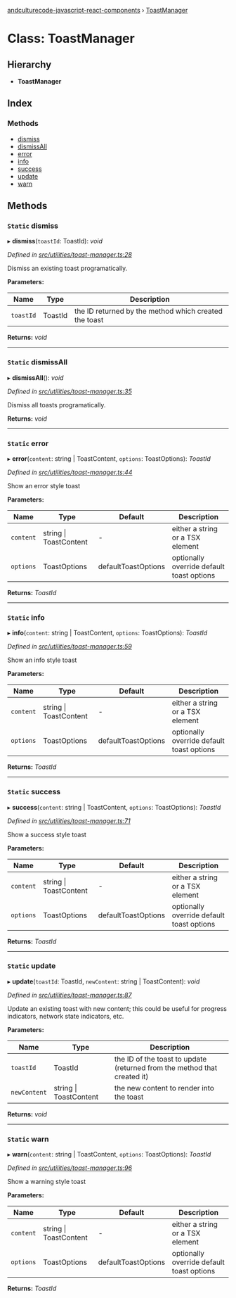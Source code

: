 [andculturecode-javascript-react-components](../README.md) › [ToastManager](toastmanager.md)

# Class: ToastManager

## Hierarchy

* **ToastManager**

## Index

### Methods

* [dismiss](toastmanager.md#static-dismiss)
* [dismissAll](toastmanager.md#static-dismissall)
* [error](toastmanager.md#static-error)
* [info](toastmanager.md#static-info)
* [success](toastmanager.md#static-success)
* [update](toastmanager.md#static-update)
* [warn](toastmanager.md#static-warn)

## Methods

### `Static` dismiss

▸ **dismiss**(`toastId`: ToastId): *void*

*Defined in [src/utilities/toast-manager.ts:28](https://github.com/phess101/AndcultureCode.JavaScript.React.Components/blob/5fd6ba2/src/utilities/toast-manager.ts#L28)*

Dismiss an existing toast programatically.

**Parameters:**

Name | Type | Description |
------ | ------ | ------ |
`toastId` | ToastId | the ID returned by the method which created the toast  |

**Returns:** *void*

___

### `Static` dismissAll

▸ **dismissAll**(): *void*

*Defined in [src/utilities/toast-manager.ts:35](https://github.com/phess101/AndcultureCode.JavaScript.React.Components/blob/5fd6ba2/src/utilities/toast-manager.ts#L35)*

Dismiss all toasts programatically.

**Returns:** *void*

___

### `Static` error

▸ **error**(`content`: string | ToastContent, `options`: ToastOptions): *ToastId*

*Defined in [src/utilities/toast-manager.ts:44](https://github.com/phess101/AndcultureCode.JavaScript.React.Components/blob/5fd6ba2/src/utilities/toast-manager.ts#L44)*

Show an error style toast

**Parameters:**

Name | Type | Default | Description |
------ | ------ | ------ | ------ |
`content` | string &#124; ToastContent | - | either a string or a TSX element |
`options` | ToastOptions | defaultToastOptions | optionally override default toast options  |

**Returns:** *ToastId*

___

### `Static` info

▸ **info**(`content`: string | ToastContent, `options`: ToastOptions): *ToastId*

*Defined in [src/utilities/toast-manager.ts:59](https://github.com/phess101/AndcultureCode.JavaScript.React.Components/blob/5fd6ba2/src/utilities/toast-manager.ts#L59)*

Show an info style toast

**Parameters:**

Name | Type | Default | Description |
------ | ------ | ------ | ------ |
`content` | string &#124; ToastContent | - | either a string or a TSX element |
`options` | ToastOptions | defaultToastOptions | optionally override default toast options  |

**Returns:** *ToastId*

___

### `Static` success

▸ **success**(`content`: string | ToastContent, `options`: ToastOptions): *ToastId*

*Defined in [src/utilities/toast-manager.ts:71](https://github.com/phess101/AndcultureCode.JavaScript.React.Components/blob/5fd6ba2/src/utilities/toast-manager.ts#L71)*

Show a success style toast

**Parameters:**

Name | Type | Default | Description |
------ | ------ | ------ | ------ |
`content` | string &#124; ToastContent | - | either a string or a TSX element |
`options` | ToastOptions | defaultToastOptions | optionally override default toast options  |

**Returns:** *ToastId*

___

### `Static` update

▸ **update**(`toastId`: ToastId, `newContent`: string | ToastContent): *void*

*Defined in [src/utilities/toast-manager.ts:87](https://github.com/phess101/AndcultureCode.JavaScript.React.Components/blob/5fd6ba2/src/utilities/toast-manager.ts#L87)*

Update an existing toast with new content; this could be useful for
progress indicators, network state indicators, etc.

**Parameters:**

Name | Type | Description |
------ | ------ | ------ |
`toastId` | ToastId | the ID of the toast to update (returned from the method that created it) |
`newContent` | string &#124; ToastContent | the new content to render into the toast  |

**Returns:** *void*

___

### `Static` warn

▸ **warn**(`content`: string | ToastContent, `options`: ToastOptions): *ToastId*

*Defined in [src/utilities/toast-manager.ts:96](https://github.com/phess101/AndcultureCode.JavaScript.React.Components/blob/5fd6ba2/src/utilities/toast-manager.ts#L96)*

Show a warning style toast

**Parameters:**

Name | Type | Default | Description |
------ | ------ | ------ | ------ |
`content` | string &#124; ToastContent | - | either a string or a TSX element |
`options` | ToastOptions | defaultToastOptions | optionally override default toast options  |

**Returns:** *ToastId*
